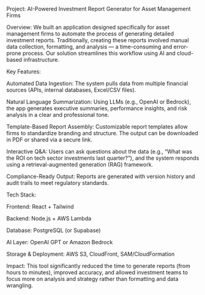 Project: AI-Powered Investment Report Generator for Asset Management Firms

Overview:
We built an application designed specifically for asset management firms to automate the process of generating detailed investment reports. Traditionally, creating these reports involved manual data collection, formatting, and analysis — a time-consuming and error-prone process. Our solution streamlines this workflow using AI and cloud-based infrastructure.

Key Features:

Automated Data Ingestion:
The system pulls data from multiple financial sources (APIs, internal databases, Excel/CSV files).

Natural Language Summarization:
Using LLMs (e.g., OpenAI or Bedrock), the app generates executive summaries, performance insights, and risk analysis in a clear and professional tone.

Template-Based Report Assembly:
Customizable report templates allow firms to standardize branding and structure. The output can be downloaded in PDF or shared via a secure link.

Interactive Q&A:
Users can ask questions about the data (e.g., “What was the ROI on tech sector investments last quarter?”), and the system responds using a retrieval-augmented generation (RAG) framework.

Compliance-Ready Output:
Reports are generated with version history and audit trails to meet regulatory standards.

Tech Stack:

Frontend: React + Tailwind

Backend: Node.js + AWS Lambda

Database: PostgreSQL (or Supabase)

AI Layer: OpenAI GPT or Amazon Bedrock

Storage & Deployment: AWS S3, CloudFront, SAM/CloudFormation

Impact:
This tool significantly reduced the time to generate reports (from hours to minutes), improved accuracy, and allowed investment teams to focus more on analysis and strategy rather than formatting and data wrangling.
